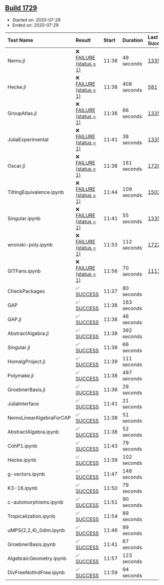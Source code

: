 ## [Build 1729](https://oscarci.mathematik.uni-kl.de/job/oscar-julia-1.4/1729/)

* Started on: 2020-07-29
* Ended on: 2020-07-29

| Test Name    | Result | Start | Duration | Last Success | First Failure |
|:-------------|:-------|:------|:---------|:-------------|:--------------|
| Nemo.jl | ❌ [FAILURE (status = 1)](https://oscarci.mathematik.uni-kl.de/job/oscar-julia-1.4/1729/artifact/logs/build-1729/Nemo.jl.log) | 11:38 | 49 seconds | [1335](https://oscarci.mathematik.uni-kl.de/job/oscar-julia-1.4/1335/) | [1336](https://oscarci.mathematik.uni-kl.de/job/oscar-julia-1.4/1336/) |
| Hecke.jl | ❌ [FAILURE (status = 1)](https://oscarci.mathematik.uni-kl.de/job/oscar-julia-1.4/1729/artifact/logs/build-1729/Hecke.jl.log) | 11:38 | 408 seconds | [581](https://oscarci.mathematik.uni-kl.de/job/oscar-julia-1.4/581/) | [582](https://oscarci.mathematik.uni-kl.de/job/oscar-julia-1.4/582/) |
| GroupAtlas.jl | ❌ [FAILURE (status = 1)](https://oscarci.mathematik.uni-kl.de/job/oscar-julia-1.4/1729/artifact/logs/build-1729/GroupAtlas.jl.log) | 11:38 | 66 seconds | [1335](https://oscarci.mathematik.uni-kl.de/job/oscar-julia-1.4/1335/) | [1336](https://oscarci.mathematik.uni-kl.de/job/oscar-julia-1.4/1336/) |
| JuliaExperimental | ❌ [FAILURE (status = 1)](https://oscarci.mathematik.uni-kl.de/job/oscar-julia-1.4/1729/artifact/logs/build-1729/JuliaExperimental.log) | 11:41 | 38 seconds | [1335](https://oscarci.mathematik.uni-kl.de/job/oscar-julia-1.4/1335/) | [1336](https://oscarci.mathematik.uni-kl.de/job/oscar-julia-1.4/1336/) |
| Oscar.jl | ❌ [FAILURE (status = 1)](https://oscarci.mathematik.uni-kl.de/job/oscar-julia-1.4/1729/artifact/logs/build-1729/Oscar.jl.log) | 11:38 | 161 seconds | [1728](https://oscarci.mathematik.uni-kl.de/job/oscar-julia-1.4/1728/) | [1729](https://oscarci.mathematik.uni-kl.de/job/oscar-julia-1.4/1729/) |
| TiltingEquivalence.ipynb | ❌ [FAILURE (status = 1)](https://oscarci.mathematik.uni-kl.de/job/oscar-julia-1.4/1729/artifact/logs/build-1729/TiltingEquivalence.ipynb.log) | 11:44 | 109 seconds | [1503](https://oscarci.mathematik.uni-kl.de/job/oscar-julia-1.4/1503/) | [1504](https://oscarci.mathematik.uni-kl.de/job/oscar-julia-1.4/1504/) |
| Singular.ipynb | ❌ [FAILURE (status = 1)](https://oscarci.mathematik.uni-kl.de/job/oscar-julia-1.4/1729/artifact/logs/build-1729/Singular.ipynb.log) | 11:41 | 55 seconds | [1335](https://oscarci.mathematik.uni-kl.de/job/oscar-julia-1.4/1335/) | [1336](https://oscarci.mathematik.uni-kl.de/job/oscar-julia-1.4/1336/) |
| wronski-poly.ipynb | ❌ [FAILURE (status = 1)](https://oscarci.mathematik.uni-kl.de/job/oscar-julia-1.4/1729/artifact/logs/build-1729/wronski-poly.ipynb.log) | 11:53 | 112 seconds | [1722](https://oscarci.mathematik.uni-kl.de/job/oscar-julia-1.4/1722/) | [1723](https://oscarci.mathematik.uni-kl.de/job/oscar-julia-1.4/1723/) |
| GITFans.ipynb | ❌ [FAILURE (status = 1)](https://oscarci.mathematik.uni-kl.de/job/oscar-julia-1.4/1729/artifact/logs/build-1729/GITFans.ipynb.log) | 11:56 | 70 seconds | [1111](https://oscarci.mathematik.uni-kl.de/job/oscar-julia-1.4/1111/) | [1112](https://oscarci.mathematik.uni-kl.de/job/oscar-julia-1.4/1112/) |
| CheckPackages | ✅ [SUCCESS](https://oscarci.mathematik.uni-kl.de/job/oscar-julia-1.4/1729/artifact/logs/build-1729/CheckPackages.log) | 11:37 | 80 seconds |  |  |
| GAP | ✅ [SUCCESS](https://oscarci.mathematik.uni-kl.de/job/oscar-julia-1.4/1729/artifact/logs/build-1729/GAP.log) | 11:38 | 163 seconds |  |  |
| GAP.jl | ✅ [SUCCESS](https://oscarci.mathematik.uni-kl.de/job/oscar-julia-1.4/1729/artifact/logs/build-1729/GAP.jl.log) | 11:38 | 46 seconds |  |  |
| AbstractAlgebra.jl | ✅ [SUCCESS](https://oscarci.mathematik.uni-kl.de/job/oscar-julia-1.4/1729/artifact/logs/build-1729/AbstractAlgebra.jl.log) | 11:38 | 392 seconds |  |  |
| Singular.jl | ✅ [SUCCESS](https://oscarci.mathematik.uni-kl.de/job/oscar-julia-1.4/1729/artifact/logs/build-1729/Singular.jl.log) | 11:38 | 66 seconds |  |  |
| HomalgProject.jl | ✅ [SUCCESS](https://oscarci.mathematik.uni-kl.de/job/oscar-julia-1.4/1729/artifact/logs/build-1729/HomalgProject.jl.log) | 11:39 | 111 seconds |  |  |
| Polymake.jl | ✅ [SUCCESS](https://oscarci.mathematik.uni-kl.de/job/oscar-julia-1.4/1729/artifact/logs/build-1729/Polymake.jl.log) | 11:38 | 497 seconds |  |  |
| GroebnerBasis.jl | ✅ [SUCCESS](https://oscarci.mathematik.uni-kl.de/job/oscar-julia-1.4/1729/artifact/logs/build-1729/GroebnerBasis.jl.log) | 11:38 | 29 seconds |  |  |
| JuliaInterface | ✅ [SUCCESS](https://oscarci.mathematik.uni-kl.de/job/oscar-julia-1.4/1729/artifact/logs/build-1729/JuliaInterface.log) | 11:41 | 21 seconds |  |  |
| NemoLinearAlgebraForCAP | ✅ [SUCCESS](https://oscarci.mathematik.uni-kl.de/job/oscar-julia-1.4/1729/artifact/logs/build-1729/NemoLinearAlgebraForCAP.log) | 11:38 | 51 seconds |  |  |
| AbstractAlgebra.ipynb | ✅ [SUCCESS](https://oscarci.mathematik.uni-kl.de/job/oscar-julia-1.4/1729/artifact/logs/build-1729/AbstractAlgebra.ipynb.log) | 11:38 | 52 seconds |  |  |
| CohP1.ipynb | ✅ [SUCCESS](https://oscarci.mathematik.uni-kl.de/job/oscar-julia-1.4/1729/artifact/logs/build-1729/CohP1.ipynb.log) | 11:43 | 79 seconds |  |  |
| Hecke.ipynb | ✅ [SUCCESS](https://oscarci.mathematik.uni-kl.de/job/oscar-julia-1.4/1729/artifact/logs/build-1729/Hecke.ipynb.log) | 11:39 | 102 seconds |  |  |
| g-vectors.ipynb | ✅ [SUCCESS](https://oscarci.mathematik.uni-kl.de/job/oscar-julia-1.4/1729/artifact/logs/build-1729/g-vectors.ipynb.log) | 11:47 | 148 seconds |  |  |
| K3-16.ipynb | ✅ [SUCCESS](https://oscarci.mathematik.uni-kl.de/job/oscar-julia-1.4/1729/artifact/logs/build-1729/K3-16.ipynb.log) | 11:50 | 79 seconds |  |  |
| c-automorphisms.ipynb | ✅ [SUCCESS](https://oscarci.mathematik.uni-kl.de/job/oscar-julia-1.4/1729/artifact/logs/build-1729/c-automorphisms.ipynb.log) | 11:51 | 90 seconds |  |  |
| Tropicalization.ipynb | ✅ [SUCCESS](https://oscarci.mathematik.uni-kl.de/job/oscar-julia-1.4/1729/artifact/logs/build-1729/Tropicalization.ipynb.log) | 11:54 | 89 seconds |  |  |
| uMPS(2,2,4)_0dim.ipynb | ✅ [SUCCESS](https://oscarci.mathematik.uni-kl.de/job/oscar-julia-1.4/1729/artifact/logs/build-1729/uMPS-2-2-4-_0dim.ipynb.log) | 11:46 | 99 seconds |  |  |
| GroebnerBasis.ipynb | ✅ [SUCCESS](https://oscarci.mathematik.uni-kl.de/job/oscar-julia-1.4/1729/artifact/logs/build-1729/GroebnerBasis.ipynb.log) | 11:41 | 67 seconds |  |  |
| AlgebraicGeometry.ipynb | ✅ [SUCCESS](https://oscarci.mathematik.uni-kl.de/job/oscar-julia-1.4/1729/artifact/logs/build-1729/AlgebraicGeometry.ipynb.log) | 11:57 | 123 seconds |  |  |
| DivFreeNotIndFree.ipynb | ✅ [SUCCESS](https://oscarci.mathematik.uni-kl.de/job/oscar-julia-1.4/1729/artifact/logs/build-1729/DivFreeNotIndFree.ipynb.log) | 11:59 | 94 seconds |  |  |
